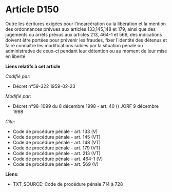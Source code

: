 # Article D150

Outre les écritures exigées pour l'incarcération ou la libération et la mention des ordonnances prévues aux articles
133,145,148 et 179, ainsi que des jugements ou arrêts prévus aux articles 213, 464-1 et 569, des indications doivent être
portées pour prévenir les fraudes, fixer l'identité des détenus et faire connaître les modifications subies par la situation
pénale ou administrative de ceux-ci pendant leur détention ou au moment de leur mise en liberté.

**Liens relatifs à cet article**

_Codifié par_:

  - Décret n°59-322 1959-02-23

_Modifié par_:

  - Décret n°98-1099 du 8 décembre 1998 - art. 40 () JORF 9 décembre 1998

_Cite_:

  - Code de procédure pénale - art. 133 (V)
  - Code de procédure pénale - art. 145 (VT)
  - Code de procédure pénale - art. 148 (VT)
  - Code de procédure pénale - art. 179 (VT)
  - Code de procédure pénale - art. 213 (VT)
  - Code de procédure pénale - art. 464-1 (V)
  - Code de procédure pénale - art. 569 (V)

**Liens**:

  - TXT_SOURCE: Code de procédure pénale 714 à 728
